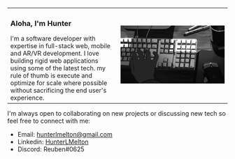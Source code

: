 <table style="display:hidden">
    <tr>
        <td style="width:50%">
        <h3>Aloha, I'm Hunter</h3>
            I'm a software developer with expertise in full-stack web, mobile and AR/VR development. I love building rigid web applications using some of the latest tech. my rule of thumb is execute and optimize for scale where possible without sacrificing the end user's experience.
        </td>
        <td>
            <img src="./assets/typing.gif" height="auto" width="500px" />
        </td>
    </tr>
</table>

I'm always open to collaborating on new projects or discussing new tech so feel free to connect with me: 
- Email: [hunterlmelton@gmail.com](mailto:hunterlmelton@gmail.com)
- Linkedin: [HunterLMelton](https://www.linkedin.com/in/hunterlmelton/)
- Discord: Reuben#0625

